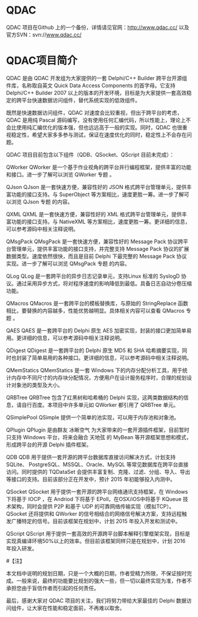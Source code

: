 # QDAC
QDAC 项目在Github 上的一个备份，详情请见官网：http://www.qdac.cc/ 以及官方SVN：svn://www.qdac.cc/

# QDAC项目简介

QDAC 是由 QDAC 开发组为大家提供的一套 Delphi/C++ Builder 跨平台开源组件库，名称取自英文 Quick Data Access Components 的首字母。它支持 Delphi/C++ Builder 2007 以上的版本的开发环境，目标是为大家提供一套高效稳定的跨平台快速数据访问组件，替代系统实现的低效组件。

既然是快速数据访问组件，QDAC 对速度会比较重视，但出于跨平台的考虑，QDAC 是用纯 Pascal 源码编写，没有使用任何汇编代码，所以性能上，理论上不会比使用纯汇编优化的版本强，但也远远高于一般的实现。同时，QDAC 也很重视稳定性，希望大家多多参与测试，保证在速度优化的同时，稳定性上不会存在问题。

QDAC 项目目前包含以下组件（QDB、QSocket、QScript 目前未完成）：

QWorker
QWorker 是一个基于作业视角的跨平台并行编程框架，提供丰富的功能和接口。进一步了解可以浏览 QWorker 专题 。

QJson
QJson 是一套快速方便，兼容性好的 JSON 格式跨平台管理单元，提供丰富功能的接口支持。与 SuperObject 等方案相比，速度更胜一筹。进一步了解可以浏览 QJson 专题 的内容。

QXML
QXML 是一套快速方便，兼容性好的 XML 格式跨平台管理单元，提供丰富功能的接口支持。与 NativeXML 等方案相比，速度更胜一筹。更详细的信息，可以参考源码中相关注释说明。

QMsgPack
QMsgPack 是一套快速方便，兼容性好的 Message Pack 协议跨平台管理单元，提供丰富功能的接口支持，并完整支持 Message Pack 协议的扩展数据类型。速度依然很快，而且是目前 Delphi 下最完整的 Message Pack 协议实现。进一步了解可以浏览 QMsgPack 专题 的内容。

QLog
QLog 是一套跨平台的异步日志记录单元，支持Linux 标准的 SyslogD 协议。通过采用异步方式，将对程序速度的影响降低到最低。具备日志自动分卷压缩功能。

QMacros
QMacros 是一套跨平台的模板替换库，与原始的 StringReplace 函数相比，要替换的内容越多，性能优势越明显。具体相关内容可以查看 QMacros 专题 。

QAES
QAES 是一套跨平台的 Delphi 原生 AES 加密实现，封装的接口更加简单易用。更详细的信息，可以参考源码中相关注释说明。

QDigest
QDigest 是一套跨平台的 Delphi 原生 MD5 和 SHA 哈希摘要实现，同时也封装了简单易用的各种接口。更详细的信息，可以参考源码中相关注释说明。

QMemStatics
QMemStatics 是一套 Windows 下的内存分配分析工具，用于统计内存中不同尺寸的内存块分配情况，方便用户在设计服务程序时，合理的规划设计对象池的类型及大小。

QRBTree
QRBTree 包含了红黑树和哈希桶的 Delphi 实现，这两类数据结构的信息，请自行百度。本项目中许多单元如 QWorker 都引用了 QRBTree 单元。

QSimplePool
QSimple 提供一个简单的池实现，可以用于内存池和对象池。

QPlugin
QPlugin 是由群友 冰晰空气 为大家带来的一套开源插件框架，目前暂时只支持 Windows 平台，将来会融合 天地弦 的 MyBean 等开源框架思想和模式，形成跨平台的开源 Delphi 插件框架。

QDB
QDB 用于提供一套开源的跨平台数据库直接访问解决方式，计划支持 SQLite、 PostgreSQL、MSSQL、Oracle、MySQL 等常见数据库在跨平台直接访问。同时提供的 TQDataSet 会提供丰富复制、克隆、过滤、分组、导入、导出等接口的支持。目前该部分正在开发中，预计 2015 年初能够投入内测中。

QSocket
QSocket 用于提供一套开源的跨平台网络通讯支持框架，在 Windows 下将基于 IOCP ，在 Andriod 下将基于 EPoll，在OSX/iOS中将基于 KQueue 技术架构，同时会提供 P2P 和基于 UDP 的可靠网络传输实现（模拟TCP）。QSocket 还将提供和 QWorker 的信号相结合的网络信号解决方案，支持远程触发广播特定的信号。目前该框架在规划中，计划 2015 年投入开发和测试中。

QScript
QScript 用于提供一套高效的开源跨平台脚本解释引擎框架实现，目标是实现真编译环境50%以上的效率。但目前该框架同样只是在规划中，计划 2016 年投入研发。

#【注】

本文档中说明的规划日期，只是一个大概的日期，作者受精力所限，不保证按时完成。一般来说，最终的功能要比规划的强大一些，但一切以最终实现为准，作者不承担您由于盲信作者而引起的任何责任。

最后，感谢大家对 QDAC 项目的关注，我们将努力带给大家最佳的 Delphi 数据访问组件，让大家在性能和稳定面前，不再难以取舍。
